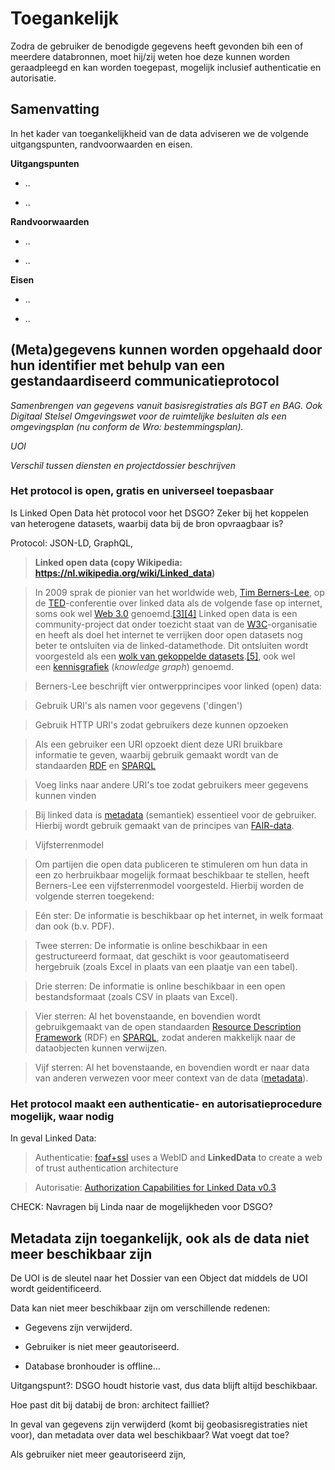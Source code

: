 Toegankelijk
============

Zodra de gebruiker de benodigde gegevens heeft gevonden bih een of meerdere
databronnen, moet hij/zij weten hoe deze kunnen worden geraadpleegd en kan
worden toegepast, mogelijk inclusief authenticatie en autorisatie.

Samenvatting
------------

In het kader van toegankelijkheid van de data adviseren we de volgende
uitgangspunten, randvoorwaarden en eisen.

**Uitgangspunten**

-   ..

-   ..

**Randvoorwaarden**

-   ..

-   ..

**Eisen**

-   ..

-   ..

(Meta)gegevens kunnen worden opgehaald door hun identifier met behulp van een gestandaardiseerd communicatieprotocol
--------------------------------------------------------------------------------------------------------------------

*Samenbrengen van gegevens vanuit basisregistraties als BGT en BAG. Ook Digitaal
Stelsel Omgevingswet voor de ruimtelijke besluiten als een omgevingsplan (nu
conform de Wro: bestemmingsplan).*

*UOI*

*Verschil tussen diensten en projectdossier beschrijven*

### Het protocol is open, gratis en universeel toepasbaar

Is Linked Open Data hèt protocol voor het DSGO? Zeker bij het koppelen van
heterogene datasets, waarbij data bij de bron opvraagbaar is?

Protocol: JSON-LD, GraphQL,

>   **Linked open data (copy Wikipedia:
>   https://nl.wikipedia.org/wiki/Linked_data)**

>   In 2009 sprak de pionier van het worldwide web, [Tim
>   Berners-Lee](https://nl.wikipedia.org/wiki/Tim_Berners-Lee), op
>   de [TED](https://nl.wikipedia.org/wiki/TED_(conferentie))-conferentie over
>   linked data als de volgende fase op internet, soms ook wel [Web
>   3.0](https://nl.wikipedia.org/wiki/Web_3.0) genoemd.[[3]](https://nl.wikipedia.org/wiki/Linked_data#cite_note-3)[[4]](https://nl.wikipedia.org/wiki/Linked_data#cite_note-4) Linked
>   open data is een community-project dat onder toezicht staat van
>   de [W3C](https://nl.wikipedia.org/wiki/World_Wide_Web_Consortium)-organisatie
>   en heeft als doel het internet te verrijken door open datasets nog beter te
>   ontsluiten via de linked-datamethode. Dit ontsluiten wordt voorgesteld als
>   een [wolk van gekoppelde
>   datasets](https://nl.wikipedia.org/wiki/Linking_Open_Data-wolkdiagram).[[5]](https://nl.wikipedia.org/wiki/Linked_data#cite_note-5),
>   ook wel
>   een [kennisgrafiek](https://nl.wikipedia.org/w/index.php?title=Kennisgrafiek&action=edit&redlink=1) (*knowledge
>   graph*) genoemd.

>   Berners-Lee beschrijft vier ontwerpprincipes voor linked (open) data:

>   Gebruik URI's als namen voor gegevens ('dingen')

>   Gebruik HTTP URI's zodat gebruikers deze kunnen opzoeken

>   Als een gebruiker een URI opzoekt dient deze URI bruikbare informatie te
>   geven, waarbij gebruik gemaakt wordt van de
>   standaarden [RDF](https://nl.wikipedia.org/wiki/RDFS) en [SPARQL](https://nl.wikipedia.org/wiki/SPARQL)

>   Voeg links naar andere URI's toe zodat gebruikers meer gegevens kunnen
>   vinden

>   Bij linked data
>   is [metadata](https://nl.wikipedia.org/wiki/Metadata) (semantiek) essentieel
>   voor de gebruiker. Hierbij wordt gebruik gemaakt van de principes
>   van [FAIR-data](https://nl.wikipedia.org/wiki/FAIR-principes).

>   Vijfsterrenmodel

>   Om partijen die open data publiceren te stimuleren om hun data in een zo
>   herbruikbaar mogelijk formaat beschikbaar te stellen, heeft Berners-Lee een
>   vijfsterrenmodel voorgesteld. Hierbij worden de volgende sterren toegekend:

>   Eén ster: De informatie is beschikbaar op het internet, in welk formaat dan
>   ook (b.v. PDF).

>   Twee sterren: De informatie is online beschikbaar in een gestructureerd
>   formaat, dat geschikt is voor geautomatiseerd hergebruik (zoals Excel in
>   plaats van een plaatje van een tabel).

>   Drie sterren: De informatie is online beschikbaar in een open
>   bestandsformaat (zoals CSV in plaats van Excel).

>   Vier sterren: Al het bovenstaande, en bovendien wordt gebruikgemaakt van de
>   open standaarden [Resource Description
>   Framework](https://nl.wikipedia.org/wiki/Resource_Description_Framework) (RDF)
>   en [SPARQL](https://nl.wikipedia.org/wiki/SPARQL), zodat anderen makkelijk
>   naar de dataobjecten kunnen verwijzen.

>   Vijf sterren: Al het bovenstaande, en bovendien wordt er naar data van
>   anderen verwezen voor meer context van de data
>   ([metadata](https://nl.wikipedia.org/wiki/Metadata)).

### Het protocol maakt een authenticatie- en autorisatieprocedure mogelijk, waar nodig

In geval Linked Data:

>   Authenticatie: [foaf+ssl](https://www.w3.org/wiki/Foaf%2Bssl) uses
>   a WebID and **LinkedData** to create a web of trust authentication
>   architecture

>   Autorisatie: [Authorization Capabilities for Linked Data
>   v0.3](https://w3c-ccg.github.io/zcap-ld/)

CHECK: Navragen bij Linda naar de mogelijkheden voor DSGO?

Metadata zijn toegankelijk, ook als de data niet meer beschikbaar zijn
----------------------------------------------------------------------

De UOI is de sleutel naar het Dossier van een Object dat middels de UOI wordt
geidentificeerd.

Data kan niet meer beschikbaar zijn om verschillende redenen:

-   Gegevens zijn verwijderd.

-   Gebruiker is niet meer geautoriseerd.

-   Database bronhouder is offline…

Uitgangspunt?: DSGO houdt historie vast, dus data blijft altijd beschikbaar.

Hoe past dit bij databij de bron: architect failliet?

In geval van gegevens zijn verwijderd (komt bij geobasisregistraties niet voor),
dan metadata over data wel beschikbaar? Wat voegt dat toe?

Als gebruiker niet meer geautoriseerd zijn,
